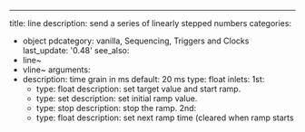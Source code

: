 ---
title: line
description: send a series of linearly stepped numbers
categories:
- object
pdcategory: vanilla, Sequencing, Triggers and Clocks
last_update: '0.48'
see_also:
- line~
- vline~
arguments:
- description: time grain in ms 
  default: 20 ms
  type: float
inlets:
  1st:
  - type: float
    description: set target value and start ramp.
  - type: set <float>
    description: set initial ramp value.
  - type: stop
    description: stop the ramp.
  2nd:
  - type: float
    description: set next ramp time (cleared when ramp starts
